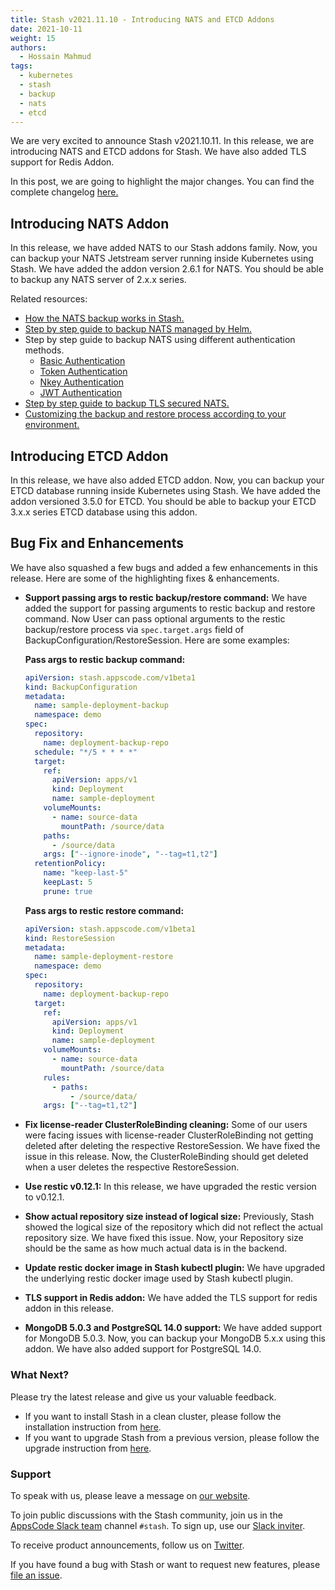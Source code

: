 ```yaml
---
title: Stash v2021.11.10 - Introducing NATS and ETCD Addons
date: 2021-10-11
weight: 15
authors:
  - Hossain Mahmud
tags:
  - kubernetes
  - stash
  - backup
  - nats
  - etcd
---
```


We are very excited to announce Stash v2021.10.11. In this release, we are introducing NATS and ETCD addons for Stash. We have also added TLS support for Redis Addon.

In this post, we are going to highlight the major changes. You can find the complete changelog [here.](https://github.com/stashed/CHANGELOG/blob/master/releases/v2021.10.11/README.md)

## Introducing NATS Addon

In this release, we have added NATS to our Stash addons family. Now, you can backup your NATS Jetstream server running inside Kubernetes using Stash. We have added the addon version 2.6.1 for NATS. You should be able to backup any NATS server of 2.x.x series.

Related resources:

* [How the NATS backup works in Stash.](https://stash.run/docs/v2021.10.11/addons/nats/overview/)
* [Step by step guide to backup NATS managed by Helm.](https://stash.run/docs/v2021.10.11/addons/nats/helm/)
* Step by step guide to backup NATS using different authentication methods.
  * [Basic Authentication](https://stash.run/docs/v2021.10.11/addons/nats/authentications/basic-auth/)
  * [Token Authentication](https://stash.run/docs/v2021.10.11/addons/nats/authentications/token-auth/)
  * [Nkey Authentication](https://stash.run/docs/v2021.10.11/addons/nats/authentications/nkey-auth/)
  * [JWT Authentication](https://stash.run/docs/v2021.10.11/addons/nats/authentications/jwt-auth/)
* [Step by step guide to backup TLS secured NATS.](https://stash.run/docs/v2021.10.11/addons/nats/tls/)
* [Customizing the backup and restore process according to your environment.](https://stash.run/docs/v2021.10.11/addons/nats/customization/)

## Introducing ETCD Addon

In this release, we have also added ETCD addon. Now, you can backup your ETCD database running inside Kubernetes using Stash. We have added the addon versioned 3.5.0 for ETCD. You should be able to backup your ETCD 3.x.x series ETCD database using this addon.

## Bug Fix and Enhancements

We have also squashed a few bugs and added a few enhancements in this release. Here are some of the highlighting fixes & enhancements.

* **Support passing args to restic backup/restore command:** We have added the support for passing arguments to restic backup and restore command. Now User can pass optional arguments to the restic backup/restore process via `spec.target.args` field of BackupConfiguration/RestoreSession. Here are some examples:

  **Pass args to restic backup command:**
  ```yaml
  apiVersion: stash.appscode.com/v1beta1
  kind: BackupConfiguration
  metadata:
    name: sample-deployment-backup
    namespace: demo
  spec:
    repository:
      name: deployment-backup-repo
    schedule: "*/5 * * * *"
    target:
      ref:
        apiVersion: apps/v1
        kind: Deployment
        name: sample-deployment
      volumeMounts:
        - name: source-data
          mountPath: /source/data
      paths:
        - /source/data
      args: ["--ignore-inode", "--tag=t1,t2"]
    retentionPolicy:
      name: "keep-last-5"
      keepLast: 5
      prune: true
  ```

  **Pass args to restic restore command:**

  ```yaml
  apiVersion: stash.appscode.com/v1beta1
  kind: RestoreSession
  metadata:
    name: sample-deployment-restore
    namespace: demo
  spec:
    repository:
      name: deployment-backup-repo
    target:
      ref:
        apiVersion: apps/v1
        kind: Deployment
        name: sample-deployment
      volumeMounts:
        - name: source-data
          mountPath: /source/data
      rules:
        - paths:
            - /source/data/
      args: ["--tag=t1,t2"]
  ```

* **Fix license-reader ClusterRoleBinding cleaning:** Some of our users were facing issues with license-reader ClusterRoleBinding not getting deleted after deleting the respective RestoreSession. We have fixed the issue in this release. Now, the ClusterRoleBinding should get deleted when a user deletes the respective RestoreSession.

* **Use  restic v0.12.1:** In this release, we have upgraded the restic version to v0.12.1.

* **Show actual repository size instead of logical size:** Previously, Stash showed the logical size of the repository which did not reflect the actual repository size. We have fixed this issue. Now, your Repository size should be the same as how much actual data is in the backend.

* **Update restic docker image in Stash kubectl plugin:** We have upgraded the underlying restic docker image used by Stash kubectl plugin.

* **TLS support in Redis addon:** We have added the TLS support for redis addon in this release.

* **MongoDB 5.0.3 and PostgreSQL 14.0 support:** We have added support for MongoDB 5.0.3. Now, you can backup your MongoDB 5.x.x using this addon. We have also added support for PostgreSQL 14.0.

### What Next?

Please try the latest release and give us your valuable feedback.

- If you want to install Stash in a clean cluster, please follow the installation instruction from [here](https://stash.run/docs/v2021.10.11/setup/).
- If you want to upgrade Stash from a previous version, please follow the upgrade instruction from [here](https://stash.run/docs/v2021.10.11/setup/upgrade/).

### Support

To speak with us, please leave a message on [our website](https://appscode.com/contact/).

To join public discussions with the Stash community, join us in the [AppsCode Slack team](https://appscode.slack.com/messages/C8NCX6N23/details/) channel `#stash`. To sign up, use our [Slack inviter](https://slack.appscode.com/).

To receive product announcements, follow us on [Twitter](https://twitter.com/KubeStash).

If you have found a bug with Stash or want to request new features, please [file an issue](https://github.com/stashed/project/issues/new).
